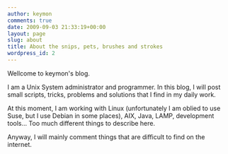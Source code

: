 ```yaml
---
author: keymon
comments: true
date: 2009-09-03 21:33:19+00:00
layout: page
slug: about
title: About the snips, pets, brushes and strokes
wordpress_id: 2
---
```


Wellcome to keymon's blog.

I am a Unix System administrator and programmer. In this blog, I will post small scripts, tricks, problems and solutions that I find in my daily work.

At this moment, I am working with Linux (unfortunately I am oblied to use Suse, but I use Debian in some places), AIX, Java, LAMP, development tools... Too much different things to describe here.

Anyway, I will mainly comment things that are difficult to find on the internet.
